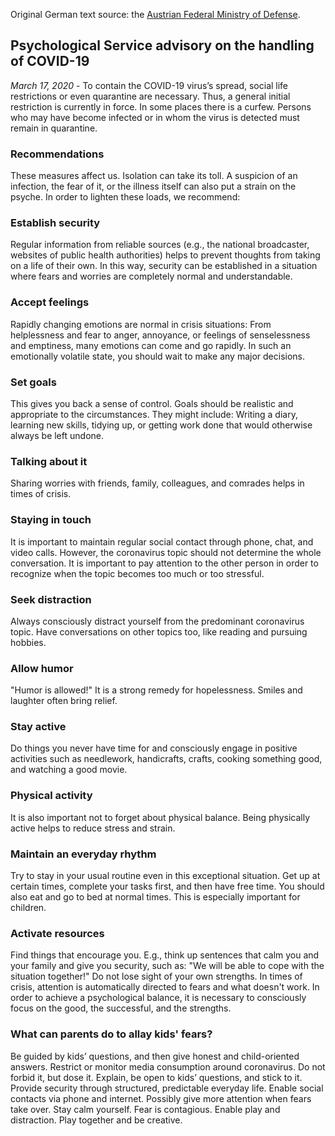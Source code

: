 Original German text source: the [Austrian Federal Ministry of Defense](http://www.bundesheer.at/archiv/a2020/corona/artikel.php?id=5494). 

## Psychological Service advisory on the handling of COVID-19

*March 17, 2020* - To contain the COVID-19 virus’s spread, social life restrictions or even quarantine are necessary. Thus, a general initial restriction is currently in force. In some places there is a curfew. Persons who may have become infected or in whom the virus is detected must remain in quarantine.

### Recommendations

These measures affect us. Isolation can take its toll. A suspicion of an infection, the fear of it, or the illness itself can also put a strain on the psyche. In order to lighten these loads, we recommend:

### Establish security

Regular information from reliable sources (e.g., the national broadcaster, websites of public health authorities) helps to prevent thoughts from taking on a life of their own. In this way, security can be established in a situation where fears and worries are completely normal and understandable.

### Accept feelings 

Rapidly changing emotions are normal in crisis situations: From helplessness and fear to anger, annoyance, or feelings of senselessness and emptiness, many emotions can come and go rapidly. In such an emotionally volatile state, you should wait to make any major decisions. 

### Set goals 

This gives you back a sense of control. Goals should be realistic and appropriate to the circumstances. They might include: Writing a diary, learning new skills, tidying up, or getting work done that would otherwise always be left undone.

### Talking about it 

Sharing worries with friends, family, colleagues, and comrades helps in times of crisis.

### Staying in touch 

It is important to maintain regular social contact through phone, chat, and video calls. However, the coronavirus topic should not determine the whole conversation. It is important to pay attention to the other person in order to recognize when the topic becomes too much or too stressful.

### Seek distraction 

Always consciously distract yourself from the predominant coronavirus topic. Have conversations on other topics too, like reading and pursuing hobbies.

### Allow humor 

"Humor is allowed!" It is a strong remedy for hopelessness. Smiles and laughter often bring relief.

### Stay active 

Do things you never have time for and consciously engage in positive activities such as needlework, handicrafts, crafts, cooking something good, and watching a good movie.

### Physical activity 

It is also important not to forget about physical balance. Being physically active helps to reduce stress and strain.

### Maintain an everyday rhythm 

Try to stay in your usual routine even in this exceptional situation. Get up at certain times, complete your tasks first, and then have free time. You should also eat and go to bed at normal times. This is especially important for children. 

### Activate resources 

Find things that encourage you. E.g., think up sentences that calm you and your family and give you security, such as: "We will be able to cope with the situation together!" Do not lose sight of your own strengths. In times of crisis, attention is automatically directed to fears and what doesn't work. In order to achieve a psychological balance, it is necessary to consciously focus on the good, the successful, and the strengths.

### What can parents do to allay kids' fears?

Be guided by kids’ questions, and then give honest and child-oriented answers.
Restrict or monitor media consumption around coronavirus. Do not forbid it, but dose it. Explain, be open to kids’ questions, and stick to it.
Provide security through structured, predictable everyday life.
Enable social contacts via phone and internet. 
Possibly give more attention when fears take over.
Stay calm yourself. Fear is contagious.
Enable play and distraction.
Play together and be creative.
